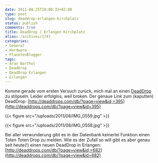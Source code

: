 ```yaml
---
date: 2011-08-25T19:00:33+02:00
type: post
slug: deaddrop-erlangen-kirchplatz
status: publish
comments: true
title: DeadDrop | Erlangen Kirchplatz
alias: /archives/1747
categories:
- General
- Hardware
- PlanetenBlogger
tags:
- Aran Barthol
- DeadDrop
- DeadDrop Erlangen
- Erlangen
---
```


Komme gerade vom ersten Versuch zurück, mich mal an einen [DeadDrop](http://deaddrops.com) zu stöpseln. Leider erfolglos, weil broken. Der genaue Link zum (kaputten) DeadDrop: [http://deaddrops.com/db/?page=view&id;=395](http://deaddrops.com/db/?page=view&id=395)

{{< figure src="/uploads/2011/08/IMG_0559.jpg" >}}

{{< figure src="/uploads/2011/08/IMG_0558.jpg" >}}

Bei aller verwunderung gibt es in der Datenbank keinerlei Funktion einen Toten Toten Drop zu melden. Wie es der Zufall so will gibt es aber genau seit heute(!) einen neuen DeadDrop in Erlangen: [http://deaddrops.com/db/?page=view&id;=682](http://deaddrops.com/db/?page=view&id=682)
